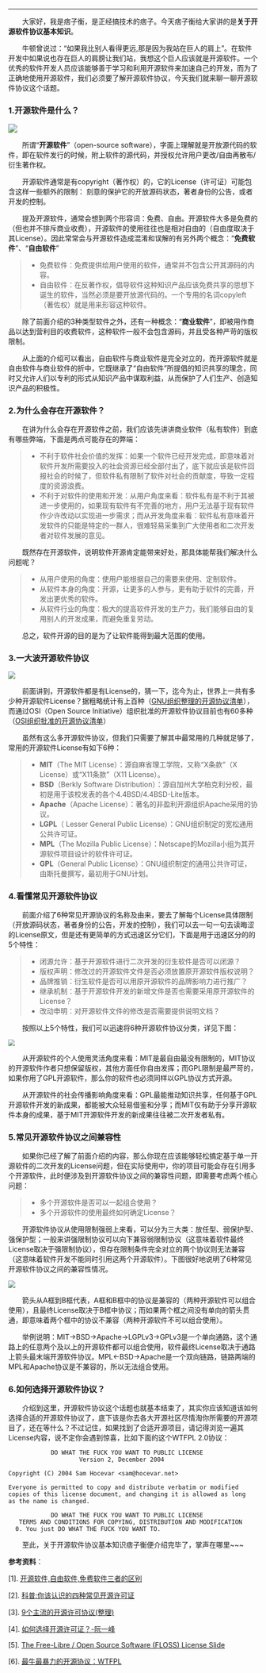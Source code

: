 ----
　　大家好，我是痞子衡，是正经搞技术的痞子。今天痞子衡给大家讲的是**关于开源软件协议基本知识**。  

　　牛顿曾说过：“如果我比别人看得更远,那是因为我站在巨人的肩上”。在软件开发中如果说也存在巨人的肩膀让我们站，我想这个巨人应该就是开源软件。一个优秀的软件开发人员应该能够善于学习和利用开源软件来加速自己的开发，而为了正确地使用开源软件，我们必须要了解开源软件协议，今天我们就来聊一聊开源软件协议这个话题。

### 1.开源软件是什么？

<img src="http://odox9r8vg.bkt.clouddn.com/image/csdn_blog/Open_Source_Software_Logo2.jpeg" style="zoom:110%" />

　　所谓“**开源软件**”（open-source software），字面上理解就是开放源代码的软件，即在软件发行的时候，附上软件的源代码，并授权允许用户更改/自由再散布/衍生著作权。

　　开源软件通常是有copyright（著作权）的，它的License（许可证）可能包含这样一些额外的限制： 刻意的保护它的开放源码状态，著者身份的公告，或者开发的控制。

　　提及开源软件，通常会想到两个形容词：免费、自由。开源软件大多是免费的（但也并不排斥商业收费），开源软件的使用往往也是相对自由的（自由度取决于其License）。因此常常会与开源软件造成混淆和误解的有另外两个概念：“**免费软件**”、“**自由软件**”

> * 免费软件：免费提供给用户使用的软件，通常并不包含公开其源码的内容。
> * 自由软件：在反著作权，倡导软件这种知识产品应该免费共享的思想下诞生的软件，当然必须是要开放源代码的。一个专用的名词copyleft（著佐权）就是用来形容这种软件。

　　除了前面介绍的3种类型软件之外，还有一种概念：“**商业软件**”，即被用作商品以达到营利目的收费软件，这种软件一般不会包含源码，并且受各种严苛的版权限制。

　　从上面的介绍可以看出，自由软件与商业软件是完全对立的，而开源软件就是自由软件与商业软件的折中，它既继承了“自由软件”所提倡的知识共享的理念，同时又允许人们以专利的形式从知识产品中谋取利益，从而保护了人们生产、创造知识产品的积极性。

### 2.为什么会存在开源软件？
　　在讲为什么会存在开源软件之前，我们应该先讲讲商业软件（私有软件）到底有哪些弊端，下面是两点可能存在的弊端：

> * 不利于软件社会价值的发挥：如果一个软件已经开发完成，即意味着对软件开发所需要投入的社会资源已经全部付出了，底下就应该是软件回报社会的时候了，但软件私有限制了软件对社会的贡献度，导致一定程度的资源浪费。
> * 不利于对软件的使用和开发：从用户角度来看：软件私有是不利于其被进一步使用的，如果现有软件有不完善的地方，用户无法基于现有软件作少许改动以实现进一步需求；而从开发角度来看：软件私有意味着开发软件的只能是特定的一群人，很难轻易采集到广大使用者和二次开发者对软件发展的意见。

　　既然存在开源软件，说明软件开源肯定能带来好处，那具体能帮我们解决什么问题呢？

> * 从用户使用的角度：使用户能根据自己的需要来使用、定制软件。
> * 从软件本身的角度：开源，让更多的人参与，更有助于软件的完善，开发出更优秀的软件。
> * 从软件行业的角度：极大的提高软件开发的生产力，我们能够自由的复用别人的开发成果，而避免重复劳动。

　　总之，软件开源的目的是为了让软件能得到最大范围的使用。

### 3.一大波开源软件协议

<img src="http://odox9r8vg.bkt.clouddn.com/image/csdn_blog/Open_Source_Software_License_List.jpeg" style="zoom:90%" />

　　前面讲到，开源软件都是有License的，猜一下，迄今为止，世界上一共有多少种开源软件License？据粗略统计有上百种（[GNU组织整理的开源协议清单](http://www.gnu.org/licenses/license-list.html)），而通过OSI（Open Source Initiative）组织批准的开源软件协议目前也有60多种（[OSI组织批准的开源协议清单](https://opensource.org/licenses/alphabetical)）

　　虽然有这么多开源软件协议，但我们只需要了解其中最常用的几种就足够了，常用的开源软件License有如下6种：

> * **MIT**（The MIT License）：源自麻省理工学院，又称“X条款”（X License）或“X11条款”（X11 License）。
> * **BSD**（Berkly Software Distribution）：源自加州大学柏克利分校，最初是用于该校发表的各个4.4BSD/4.4BSD-Lite版本。
> * **Apache**（Apache License）：著名的非盈利开源组织Apache采用的协议。
> * **LGPL**（ Lesser General Public License）：GNU组织制定的宽松通用公共许可证。
> * **MPL**（The Mozilla Public License）：Netscape的Mozilla小组为其开源软件项目设计的软件许可证。
> * **GPL**（General Public License）：GNU组织制定的通用公共许可证，由斯托曼撰写，最初用于GNU计划。

### 4.看懂常见开源软件协议

　　前面介绍了6种常见开源协议的名称及由来，要去了解每个License具体限制（开放源码状态，著者身份的公告，开发的控制），我们可以去一句一句去读晦涩的License原文，但是还有更简单的方式迅速区分它们，下面是用于迅速区分的的5个特性：

> * 闭源允许：基于开源软件进行二次开发的衍生软件是否可以闭源？
> * 版权声明：修改过的开源软件文件是否必须放置原开源软件版权说明？
> * 品牌推销：衍生软件是否可以用原开源软件的品牌影响力进行推广？
> * 继承机制：基于开源软件开发的新增文件是否也需要采用原开源软件的License？
> * 改动申明：对开源软件文件的修改是否需要提供说明文档？

　　按照以上5个特性，我们可以迅速将6种开源软件协议分类，详见下图：

<img src="http://odox9r8vg.bkt.clouddn.com/6_free_software_licenses.png" style="zoom:80%" />

　　从开源软件的个人使用灵活角度来看：MIT是最自由最没有限制的，MIT协议的开源软件作者只想保留版权，其他方面任你自由发挥；而GPL限制是最严苛的，如果你用了GPL开源软件，那么你的软件也必须同样以GPL协议方式开源。

　　从开源软件的社会传播影响角度来看：GPL最能推动知识共享，任何基于GPL开源软件开发的新成果，都能被大众轻易借鉴和分享；而MIT仅有助于分享开源软件本身的成果，基于MIT开源软件开发的新成果往往被二次开发者私有。

### 5.常见开源软件协议之间兼容性

　　如果你已经了解了前面介绍的内容，那么你现在应该能够轻松搞定基于单一开源软件的二次开发的License问题，但在实际使用中，你的项目可能会存在引用多个开源软件，此时便涉及到开源软件协议之间的兼容性问题，即需要考虑两个核心问题：

> * 多个开源软件是否可以一起组合使用？
> * 多个开源软件的使用最终如何确定License？

　　开源软件协议从使用限制强弱上来看，可以分为三大类：放任型、弱保护型、强保护型；一般来讲强限制协议可以向下兼容弱限制协议（这意味着软件最终License取决于强限制协议），但存在限制条件完全对立的两个协议则无法兼容（这意味着软件开发不能同时引用这两个开源软件）。下图很好地说明了6种常见开源软件协议之间的兼容性情况。

<img src="http://odox9r8vg.bkt.clouddn.com/image/csdn_blog/Typical_License_Relationship.png" style="zoom:90%" />

　　箭头从A框到B框代表，A框和B框中的协议是兼容的（两种开源软件可以组合使用），且最终License取决于B框中协议；而如果两个框之间没有单向的箭头贯通，即意味着两个框中的协议不兼容（两种开源软件不可以组合使用）。

　　举例说明：MIT->BSD->Apache->LGPLv3->GPLv3是一个单向通路，这个通路上的任意两个及以上的开源软件都可以组合使用，软件最终License取决于通路上箭头最末端开源软件协议。MPL<-BSD->Apache是一个双向链路，链路两端的MPL和Apache协议是不兼容的，所以无法组合使用。

### 6.如何选择开源软件协议？

　　介绍到这里，开源软件协议这个话题也就基本结束了，其实你应该知道该如何选择合适的开源软件协议了，底下该是你去各大开源社区尽情淘你所需要的开源项目了，还在等什么？不过记住，如果找到了合适开源项目，请记得浏览一遍其License内容，说不定你会遇到惊喜，比如下面的这个WTFPL 2.0协议：

```text
            DO WHAT THE FUCK YOU WANT TO PUBLIC LICENSE
                    Version 2, December 2004

Copyright (C) 2004 Sam Hocevar <sam@hocevar.net>

Everyone is permitted to copy and distribute verbatim or modified
copies of this license document, and changing it is allowed as long
as the name is changed.

            DO WHAT THE FUCK YOU WANT TO PUBLIC LICENSE
   TERMS AND CONDITIONS FOR COPYING, DISTRIBUTION AND MODIFICATION
  0. You just DO WHAT THE FUCK YOU WANT TO.
```

　　至此，关于开源软件协议基本知识痞子衡便介绍完毕了，掌声在哪里~~~ 

**参考资料**：

[1]. [开源软件,自由软件,免费软件三者的区别](http://blog.csdn.net/testcs_dn/article/details/37722355)

[2]. [科普:你该认识的四种常见开源许可证](http://mt.sohu.com/20160825/n465851394.shtml)

[3]. [9个主流的开源许可协议(整理)](http://univasity.iteye.com/blog/1292658)

[4]. [如何选择开源许可证？-阮一峰](http://www.ruanyifeng.com/blog/2011/05/how_to_choose_free_software_licenses.html)

[5]. [The Free-Libre / Open Source Software (FLOSS) License Slide](http://www.dwheeler.com/essays/floss-license-slide.html)

[6]. [最牛最暴力的开源协议：WTFPL](http://blog.csdn.net/testcs_dn/article/details/51099415)
